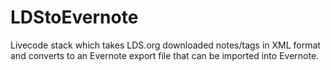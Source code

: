# LDStoEvernote
Livecode stack which takes LDS.org downloaded notes/tags in XML format and converts to an Evernote export file that can be imported into Evernote.
